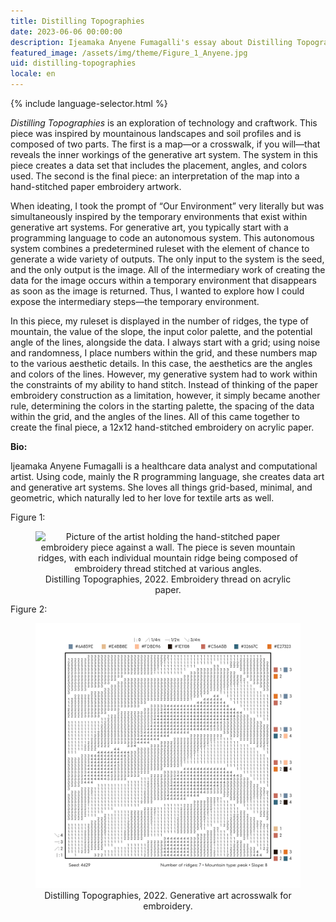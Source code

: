 ```yaml
---
title: Distilling Topographies
date: 2023-06-06 00:00:00
description: Ijeamaka Anyene Fumagalli's essay about Distilling Topographies
featured_image: /assets/img/theme/Figure_1_Anyene.jpg
uid: distilling-topographies
locale: en
---
```


{% include language-selector.html %}

_Distilling Topographies_ is an exploration of technology and craftwork. This piece was inspired by mountainous landscapes and soil profiles and is composed of two parts. The first is a map—or a crosswalk, if you will—that reveals the inner workings of the generative art system. The system in this piece creates a data set that includes the placement, angles, and colors used. The second is the final piece: an interpretation of the map into a hand-stitched paper embroidery artwork.

When ideating, I took the prompt of “Our Environment” very literally but was simultaneously inspired by the temporary environments that exist within generative art systems. For generative art, you typically start with a programming language to code an autonomous system. This autonomous system combines a predetermined ruleset with the element of chance to generate a wide variety of outputs. The only input to the system is the seed, and the only output is the image. All of the intermediary work of creating the data for the image occurs within a temporary environment that disappears as soon as the image is returned. Thus, I wanted to explore how I could expose the intermediary steps—the temporary environment.

In this piece, my ruleset is displayed in the number of ridges, the type of mountain, the value of the slope, the input color palette, and the potential angle of the lines, alongside the data. I always start with a grid; using noise and randomness, I place numbers within the grid, and these numbers map to the various aesthetic details. In this case, the aesthetics are the angles and colors of the lines. However, my generative system had to work within the constraints of my ability to hand stitch. Instead of thinking of the paper embroidery construction as a limitation, however, it simply became another rule, determining the colors in the starting palette, the spacing of the data within the grid, and the angles of the lines. All of this came together to create the final piece, a 12x12 hand-stitched embroidery on acrylic paper.

**Bio:**

Ijeamaka Anyene Fumagalli is a healthcare data analyst and computational artist. Using code, mainly the R programming language, she creates data art and generative art systems. She loves all things grid-based, minimal, and geometric, which naturally led to her love for textile arts as well.

Figure 1:

<center>
<figure>
	<img src="../assets/img/theme/Figure_1_Anyene.jpg" alt="Picture of the artist holding the hand-stitched paper embroidery piece against a wall. The piece is seven mountain ridges, with each individual mountain ridge being composed of embroidery thread stitched at various angles.">
    Distilling Topographies, 2022. Embroidery thread on acrylic paper.
</figure>
</center>

Figure 2:

<center>
<figure>
	<img src="../assets/img/theme/Figure_2_Anyene.png" alt="Picture of a map detailing how the final piece should be created. This map contains a grid of numbers where each number represents the embroidery thread color and the angle of the stitch. The map also contains additional details such as the number of ridges, mountain type, and slope, all of which were parameters for the generative art system.">
    Distilling Topographies, 2022. Generative art acrosswalk for embroidery.
</figure>
</center>
